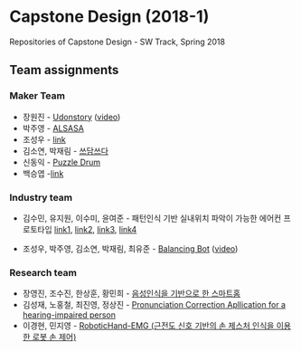 # Capstone Design (2018-1)
Repositories of Capstone Design - SW Track, Spring 2018

## Team assignments

### Maker Team
* 장원진 - [Udonstory](https://github.com/Jangwonjin/udonstory) ([video](https://www.youtube.com/watch?v=f02bA4Q4HMM))
* 박주영 - [ALSASA](https://github.com/jooyoung0525/ALSASA_project)
* 조성우 - [link](https://github.com/joswoo/Maker)
* 김소연, 박재림 - [쓰담쓰다](https://github.com/ParkJaeRim/MAKER)
* 신동익 - [Puzzle Drum](https://github.com/DonGikS/project_caps)
* 백승엽 -[link](https://github.com/BaekSeungYeop/Team_Project_Real_Final_Last)

### Industry team
* 김수민, 유지원, 이수미, 윤여준 - 패턴인식 기반 실내위치 파악이 가능한 에어컨 프로토타입
[link1](https://github.com/jiown917/industry_A_FaceDetect),
[link2](https://github.com/jiown917/industry_A_Hand_Gesture),
[link3](https://github.com/jiown917/industry_A_People_count),
[link4](https://github.com/jiown917/industry_A_People_count_2)

* 조성우, 박주영, 김소연, 박재림, 최유준 - [Balancing Bot](https://github.com/joswoo/Industry_B) ([video](https://youtu.be/iVVoLgYuxLA))

### Research team
* 장영진, 조수진, 한상훈, 황민희 - [음성인식을 기반으로 한 스마트홈](https://github.com/IncheonMakerB/capstone-design)
* 김성재, 노홍철, 최진영, 정상진 - [Pronunciation Correction Apllication for a hearing-impaired person](https://github.com/JungSangJin/jung-sang-jin)
* 이경현, 민지영 - [RoboticHand-EMG (근전도 신호 기반의 손 제스처 인식을 이용한 로봇 손 제어)](https://github.com/Jovinus/RoboticHand-EMG)
